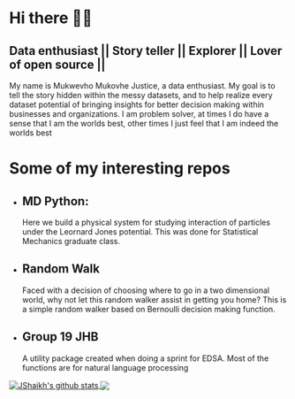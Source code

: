 # Hi there :raising_hand_man:
## Data enthusiast || Story teller || Explorer || Lover of open source ||

<html>
My name is Mukwevho Mukovhe Justice, a data enthusiast. My
goal is to tell the story hidden within the messy datasets, and
to help realize every dataset potential of bringing insights for
better decision making within businesses and organizations.
I am problem solver, at times I do have a sense that I am the
worlds best, other times I just feel that I am indeed the worlds best

</html>



<html>
  <h1>Some of my interesting repos </h1>
  <ul>
  <li> <h2>MD Python:</h2> </li>
    Here we build a physical system for studying interaction of particles under the Leornard Jones potential. This was done for
    Statistical Mechanics graduate class.

  <li> <h2> Random Walk</h2>  </li>
  Faced with a decision of choosing where to go in a two dimensional world, why not let this random walker assist in getting you home?
  This is a simple random walker based on Bernoulli decision making function.
  <li> <h2> Group 19 JHB</h2></li>
  A utility package created when doing a sprint for EDSA. Most of the functions are for natural language processing</ul>
</html>



<a href="https://github.com/anuraghazra/github-readme-stats">
  <img align="center" src="https://github-readme-stats.vercel.app/api?username=Mikovhe&show_icons=true&include_all_commits=true&theme=dark&hide=prs" alt="JShaikh's github stats" />
</a>

<a href="https://github.com/anuraghazra/github-readme-stats">
  <img align="center" src="https://github-readme-stats.vercel.app/api/top-langs/?username=Mikovhe&layout=compact&theme=dark" />
</a>
